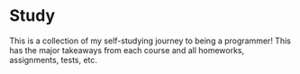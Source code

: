 # Study
This is a collection of my self-studying journey to being a programmer! This has the major takeaways from each course and all homeworks, assignments, tests, etc.

